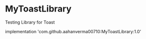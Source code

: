 # MyToastLibrary
Testing Library for Toast


implementation 'com.github.aahanverma00710:MyToastLibrary:1.0'
